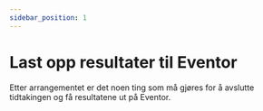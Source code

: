 ```yaml
---
sidebar_position: 1
---
```


# Last opp resultater til Eventor

Etter arrangementet er det noen ting som må gjøres for å avslutte tidtakingen og få resultatene ut på Eventor.